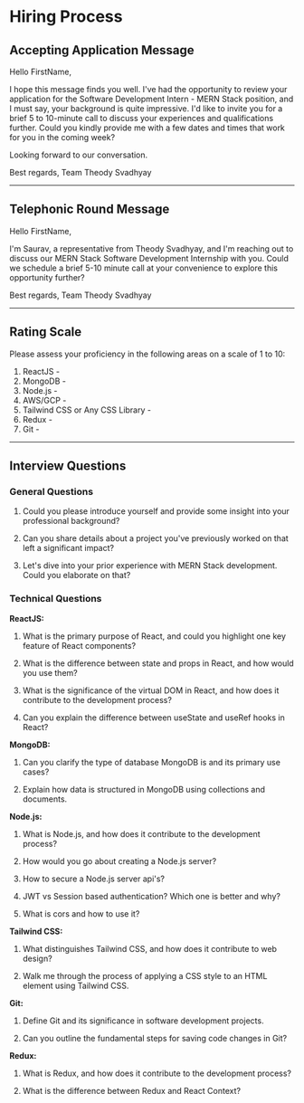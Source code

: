 # Hiring Process

## Accepting Application Message

Hello FirstName,

I hope this message finds you well. I've had the opportunity to review your application for the Software Development Intern - MERN Stack position, and I must say, your background is quite impressive. I'd like to invite you for a brief 5 to 10-minute call to discuss your experiences and qualifications further. Could you kindly provide me with a few dates and times that work for you in the coming week?

Looking forward to our conversation.

Best regards,
Team Theody Svadhyay

---

## Telephonic Round Message

Hello FirstName,

I'm Saurav, a representative from Theody Svadhyay, and I'm reaching out to discuss our MERN Stack Software Development Internship with you. Could we schedule a brief 5-10 minute call at your convenience to explore this opportunity further?

Best regards,
Team Theody Svadhyay

---

## Rating Scale

Please assess your proficiency in the following areas on a scale of 1 to 10:

1. ReactJS -
2. MongoDB -
3. Node.js -
4. AWS/GCP -
5. Tailwind CSS or Any CSS Library -
6. Redux -
7. Git -

---

## Interview Questions

### General Questions

1. Could you please introduce yourself and provide some insight into your professional background?

2. Can you share details about a project you've previously worked on that left a significant impact?

3. Let's dive into your prior experience with MERN Stack development. Could you elaborate on that?

### Technical Questions

**ReactJS:**

1. What is the primary purpose of React, and could you highlight one key feature of React components?

2. What is the difference between state and props in React, and how would you use them?

3. What is the significance of the virtual DOM in React, and how does it contribute to the development process?

4. Can you explain the difference between useState and useRef hooks in React?

**MongoDB:**

1. Can you clarify the type of database MongoDB is and its primary use cases?

2. Explain how data is structured in MongoDB using collections and documents.

**Node.js:**

1. What is Node.js, and how does it contribute to the development process?

2. How would you go about creating a Node.js server?

3. How to secure a Node.js server api's?

4. JWT vs Session based authentication? Which one is better and why?

5. What is cors and how to use it?

**Tailwind CSS:**

1. What distinguishes Tailwind CSS, and how does it contribute to web design?

2. Walk me through the process of applying a CSS style to an HTML element using Tailwind CSS.

**Git:**

1. Define Git and its significance in software development projects.

2. Can you outline the fundamental steps for saving code changes in Git?

**Redux:**

1. What is Redux, and how does it contribute to the development process?

2. What is the difference between Redux and React Context?